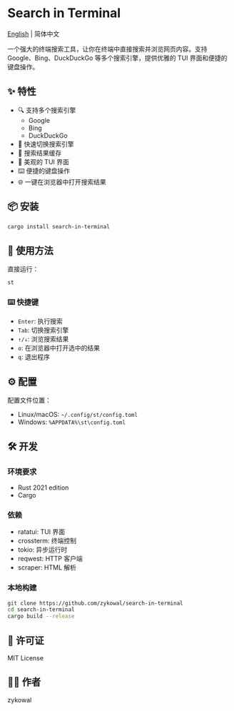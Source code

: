 # Search in Terminal

[English](README.md) | 简体中文

一个强大的终端搜索工具，让你在终端中直接搜索并浏览网页内容。支持 Google、Bing、DuckDuckGo 等多个搜索引擎，提供优雅的 TUI 界面和便捷的键盘操作。

## ✨ 特性

- 🔍 支持多个搜索引擎
  - Google
  - Bing
  - DuckDuckGo
- 🚀 快速切换搜索引擎
- 💾 搜索结果缓存
- 🎨 美观的 TUI 界面
- ⌨️ 便捷的键盘操作
- 🌐 一键在浏览器中打开搜索结果

## 📦 安装

```bash
cargo install search-in-terminal
```

## 🚀 使用方法

直接运行：

```bash
st
```

### ⌨️ 快捷键

- `Enter`: 执行搜索
- `Tab`: 切换搜索引擎
- `↑/↓`: 浏览搜索结果
- `o`: 在浏览器中打开选中的结果
- `q`: 退出程序

## ⚙️ 配置

配置文件位置：
- Linux/macOS: `~/.config/st/config.toml`
- Windows: `%APPDATA%\st\config.toml`

## 🛠 开发

### 环境要求

- Rust 2021 edition
- Cargo

### 依赖

- ratatui: TUI 界面
- crossterm: 终端控制
- tokio: 异步运行时
- reqwest: HTTP 客户端
- scraper: HTML 解析

### 本地构建

```bash
git clone https://github.com/zykowal/search-in-terminal
cd search-in-terminal
cargo build --release
```

## 📝 许可证

MIT License

## 👨‍💻 作者

zykowal
